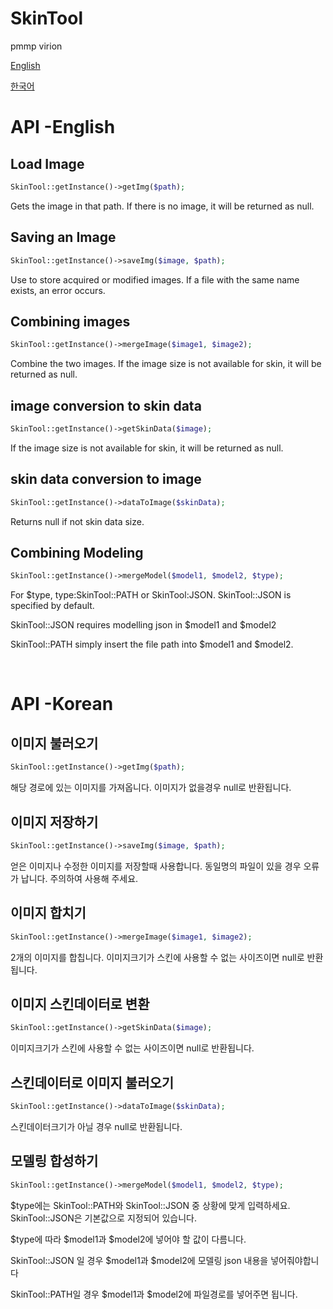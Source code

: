 # SkinTool
pmmp virion

[English](https://github.com/sky-min/SkinTool#api--english)

[한국어](https://github.com/sky-min/SkinTool#api--korean)

# API -English
## Load Image
```php
SkinTool::getInstance()->getImg($path);
```
Gets the image in that path. If there is no image, it will be returned as null.
## Saving an Image
```php
SkinTool::getInstance()->saveImg($image, $path);
```
Use to store acquired or modified images. If a file with the same name exists, an error occurs.
## Combining images
```php
SkinTool::getInstance()->mergeImage($image1, $image2);
```
Combine the two images. If the image size is not available for skin, it will be returned as null.
## image conversion to skin data
```php
SkinTool::getInstance()->getSkinData($image);
```
If the image size is not available for skin, it will be returned as null.
## skin data conversion to image
```php
SkinTool::getInstance()->dataToImage($skinData);
```
Returns null if not skin data size.
## Combining Modeling
```php
SkinTool::getInstance()->mergeModel($model1, $model2, $type);
```
For $type, type:SkinTool::PATH or SkinTool:JSON. SkinTool::JSON is specified by default.

SkinTool::JSON requires modelling json in $model1 and $model2

SkinTool::PATH simply insert the file path into $model1 and $model2.

<br/>

# API -Korean
## 이미지 불러오기
```php
SkinTool::getInstance()->getImg($path);
```
해당 경로에 있는 이미지를 가져옵니다. 이미지가 없을경우 null로 반환됩니다.
## 이미지 저장하기
```php
SkinTool::getInstance()->saveImg($image, $path);
```
얻은 이미지나 수정한 이미지를 저장할때 사용합니다. 동일명의 파일이 있을 경우 오류가 납니다. 주의하여 사용해 주세요.
## 이미지 합치기
```php
SkinTool::getInstance()->mergeImage($image1, $image2);
```
2개의 이미지를 합칩니다. 이미지크기가 스킨에 사용할 수 없는 사이즈이면 null로 반환됩니다.
## 이미지 스킨데이터로 변환
```php
SkinTool::getInstance()->getSkinData($image);
```
이미지크기가 스킨에 사용할 수 없는 사이즈이면 null로 반환됩니다.
## 스킨데이터로 이미지 불러오기
```php
SkinTool::getInstance()->dataToImage($skinData);
```
스킨데이터크기가 아닐 경우 null로 반환됩니다.
## 모델링 합성하기
```php
SkinTool::getInstance()->mergeModel($model1, $model2, $type);
```
$type에는 SkinTool::PATH와 SkinTool::JSON 중 상황에 맞게 입력하세요. SkinTool::JSON은 기본값으로 지정되어 있습니다.

$type에 따라 $model1과 $model2에 넣어야 할 값이 다름니다.

SkinTool::JSON 일 경우 $model1과 $model2에 모델링 json 내용을 넣어줘야합니다

SkinTool::PATH일 경우 $model1과 $model2에 파일경로를 넣어주면 됩니다.